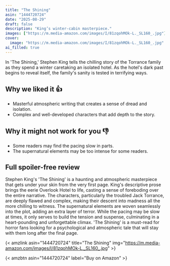 ```yaml
---
title: "The Shining"
asin: "1444720724"
date: "2025-08-29"
draft: false
description: "King’s winter-cabin masterpiece."
images: ["https://m.media-amazon.com/images/I/81zqohMOk-L._SL160_.jpg"]
cover:
  image: "https://m.media-amazon.com/images/I/81zqohMOk-L._SL160_.jpg"
ai_filled: true
---
```


In 'The Shining,' Stephen King tells the chilling story of the Torrance family
as they spend a winter caretaking an isolated hotel. As the hotel's dark past
begins to reveal itself, the family's sanity is tested in terrifying ways.

## Why we liked it 👍
- Masterful atmospheric writing that creates a sense of dread and isolation.
- Complex and well-developed characters that add depth to the story.

## Why it might not work for you 👎
- Some readers may find the pacing slow in parts.
- The supernatural elements may be too intense for some readers.

## Full spoiler-free review
Stephen King's 'The Shining' is a haunting and atmospheric masterpiece that gets
under your skin from the very first page. King's descriptive prose brings the
eerie Overlook Hotel to life, casting a sense of foreboding over the entire
narrative. The characters, particularly the troubled Jack Torrance, are deeply
flawed and complex, making their descent into madness all the more chilling to
witness. The supernatural elements are woven seamlessly into the plot, adding an
extra layer of terror. While the pacing may be slow at times, it only serves to
build the tension and suspense, culminating in a heart-pounding and
unforgettable climax. 'The Shining' is a must-read for horror fans looking for a
psychological and atmospheric tale that will stay with them long after the final
page.

{< amzlink asin="1444720724" title="The Shining" img="https://m.media-amazon.com/images/I/81zqohMOk-L._SL160_.jpg" >}

{< amzbtn asin="1444720724" label="Buy on Amazon" >}
